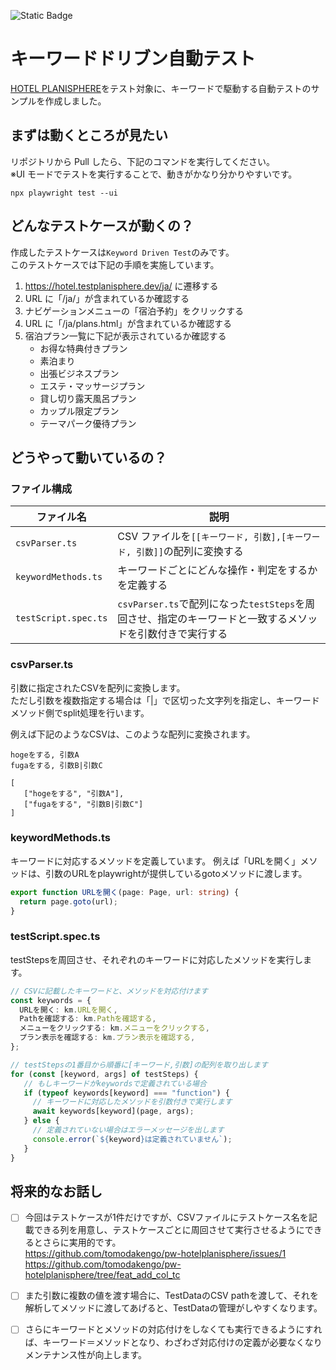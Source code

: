 ![Static Badge](https://img.shields.io/badge/playwirhgt-1.40.1-green?link=https%3A%2F%2Fgithub.com%2Fmicrosoft%2Fplaywright)

# キーワードドリブン自動テスト

[HOTEL PLANISPHERE](https://hotel.testplanisphere.dev/ja/index.html)をテスト対象に、キーワードで駆動する自動テストのサンプルを作成しました。

## まずは動くところが見たい

リポジトリから Pull したら、下記のコマンドを実行してください。<br>
※UI モードでテストを実行することで、動きがかなり分かりやすいです。

`npx playwright test --ui`

## どんなテストケースが動くの？

作成したテストケースは`Keyword Driven Test`のみです。<br>
このテストケースでは下記の手順を実施しています。<br>

1. https://hotel.testplanisphere.dev/ja/ に遷移する
1. URL に「/ja/」が含まれているか確認する
1. ナビゲーションメニューの「宿泊予約」をクリックする
1. URL に「/ja/plans.html」が含まれているか確認する
1. 宿泊プラン一覧に下記が表示されているか確認する
   - お得な特典付きプラン
   - 素泊まり
   - 出張ビジネスプラン
   - エステ・マッサージプラン
   - 貸し切り露天風呂プラン
   - カップル限定プラン
   - テーマパーク優待プラン

## どうやって動いているの？

### ファイル構成

| ファイル名 | 説明 |
| ---- | ---- |
| `csvParser.ts` | CSV ファイルを`[[キーワード, 引数],[キーワード, 引数]]`の配列に変換する |
| `keywordMethods.ts` | キーワードごとにどんな操作・判定をするかを定義する |
| `testScript.spec.ts` | `csvParser.ts`で配列になった`testSteps`を周回させ、指定のキーワードと一致するメソッドを引数付きで実行する |

### csvParser.ts

引数に指定されたCSVを配列に変換します。<br>
ただし引数を複数指定する場合は「|」で区切った文字列を指定し、キーワードメソッド側でsplit処理を行います。

例えば下記のようなCSVは、このような配列に変換されます。

```
hogeをする, 引数A
fugaをする, 引数B|引数C
```
```
[
   ["hogeをする", "引数A"],
   ["fugaをする", "引数B|引数C"]
]
```

### keywordMethods.ts

キーワードに対応するメソッドを定義しています。
例えば「URLを開く」メソッドは、引数のURLをplaywrightが提供しているgotoメソッドに渡します。
```typescript
export function URLを開く(page: Page, url: string) {
  return page.goto(url);
}
```

### testScript.spec.ts

testStepsを周回させ、それぞれのキーワードに対応したメソッドを実行します。
```typescript
// CSVに記載したキーワードと、メソッドを対応付けます
const keywords = {
  URLを開く: km.URLを開く,
  Pathを確認する: km.Pathを確認する,
  メニューをクリックする: km.メニューをクリックする,
  プラン表示を確認する: km.プラン表示を確認する,
};

// testStepsの1番目から順番に[キーワード,引数]の配列を取り出します
for (const [keyword, args] of testSteps) {
   // もしキーワードがkeywordsで定義されている場合
   if (typeof keywords[keyword] === "function") {
     // キーワードに対応したメソッドを引数付きで実行します
     await keywords[keyword](page, args);
   } else {
     // 定義されていない場合はエラーメッセージを出します
     console.error(`${keyword}は定義されていません`);
   }
}
```

## 将来的なお話し

- [ ] 今回はテストケースが1件だけですが、CSVファイルにテストケース名を記載できる列を用意し、テストケースごとに周回させて実行させるようにできるとさらに実用的です。<br>
https://github.com/tomodakengo/pw-hotelplanisphere/issues/1
https://github.com/tomodakengo/pw-hotelplanisphere/tree/feat_add_col_tc

- [ ] また引数に複数の値を渡す場合に、TestDataのCSV pathを渡して、それを解析してメソッドに渡してあげると、TestDataの管理がしやすくなります。

- [ ] さらにキーワードとメソッドの対応付けをしなくても実行できるようにすれば、キーワード＝メソッドとなり、わざわざ対応付けの定義が必要なくなりメンテナンス性が向上します。
